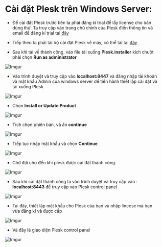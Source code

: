 # Cài đặt Plesk trên Windows Server:
- Để cài đặt Plesk trước tiên ta phải đăng kí trial để lấy license cho bản dùng thử. Ta truy cập vào trang chủ chính của Plesk điền thông tin và email để đăng kí trial tại [đây](https://www.plesk.com/)
- Tiếp theo ta phải tải bộ cài đặt Plesk về máy, có thể tải tại [đây](https://get.plesk.com/)

- Sau khi tải về thành công, vào file tải xuống **Plesk.installer** kích chuột phải chọn **Run as administrator**

![Imgur](https://i.imgur.com/lCoK9sT.png)

- Vào trình duyệt và truy cập vào **localhost:8447** và đăng nhập tài khoản và mật khẩu Admin của windows server để tiến hành thiết lập cài đặt và tải xuống Plesk. 

![Imgur](https://i.imgur.com/eyeiTQS.png)

- Chọn **Install or Update Product**

![Imgur](https://i.imgur.com/sQiQRq0.png)

- Tích chọn phiên bản, và ấn **continue**

![Imgur](https://i.imgur.com/pE65gFz.png)

- Tiếp tục nhập mật khẩu và chọn **Continue**

![Imgur](https://i.imgur.com/jfZpvWT.png)

- Chờ đợi cho đến khi plesk được cài đặt thành công.

![Imgur](https://i.imgur.com/VzXTKB5.png)


- Sau khi cài đặt thành công ta vào trình duyệt và truy cập vào : **localhost:8443** để truy cập vào Plesk control panel

![Imgur](https://i.imgur.com/NzLbadv.png)

- Tại đây, thiết lập mật khẩu cho Plesk của bạn và nhập lincese mà bạn vừa đăng kí và được cấp

![Imgur](https://i.imgur.com/9fg0CqT.png)


- Và đây là giao diện Plesk control panel

![Imgur](https://i.imgur.com/YEZupNu.png)
